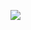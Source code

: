 [![](https://mermaid.ink/img/pako:eNqtUsFu2zAM_RWC58SOncVNfOhhaLGhQLdhyanTRbVoW6steaLUtAj875PSLqfttiOf3nt8InnCxirCGpl-BTIN3WjZOTkK89HZI5NbXl_vyT2Tq-Hz4fANPt0eoPd-4jrP2QelibOGs54G1uZJZ63O6UWO00BymnKepDBv-mj0blnDd-LJGsVw1L6PduOwgIYZpFFwtxfGWE9gowgukrs9pKSgGeiFmuBJnelKegkuhecI_afYyTT7ydb8JfyPk4gzM56MF1gL7LXAhcAooXNdrspyWZTLVXUoqnqzrctttttsHgTO__pYbElpGt7Czdd7SCSGEIN14HsCgY6Uk8cvCRcIbTCN19bgAkdyo9Qq7u8kDERm5I8pB6RE7kmgMHPkyeDt_tU0WHsXaIFhSnnfd411Kwe-oLdKe-su4GClolie0L9O6VI6zT5axhm0ukt4cEOE_0w3PWdd3Gt4zBo75qxVL53vn3dVXpXVVpZrqq7WcrNeq-ax2G3b8kPRqqtVUUqc5wXSuf_921mer3P-DWLO6M4?type=png)](https://mermaid.live/edit#pako:eNqtUsFu2zAM_RWC58SOncVNfOhhaLGhQLdhyanTRbVoW6steaLUtAj875PSLqfttiOf3nt8InnCxirCGpl-BTIN3WjZOTkK89HZI5NbXl_vyT2Tq-Hz4fANPt0eoPd-4jrP2QelibOGs54G1uZJZ63O6UWO00BymnKepDBv-mj0blnDd-LJGsVw1L6PduOwgIYZpFFwtxfGWE9gowgukrs9pKSgGeiFmuBJnelKegkuhecI_afYyTT7ydb8JfyPk4gzM56MF1gL7LXAhcAooXNdrspyWZTLVXUoqnqzrctttttsHgTO__pYbElpGt7Czdd7SCSGEIN14HsCgY6Uk8cvCRcIbTCN19bgAkdyo9Qq7u8kDERm5I8pB6RE7kmgMHPkyeDt_tU0WHsXaIFhSnnfd411Kwe-oLdKe-su4GClolie0L9O6VI6zT5axhm0ukt4cEOE_0w3PWdd3Gt4zBo75qxVL53vn3dVXpXVVpZrqq7WcrNeq-ax2G3b8kPRqqtVUUqc5wXSuf_921mer3P-DWLO6M4)